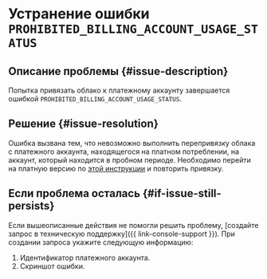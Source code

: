 # Устранение ошибки `PROHIBITED_BILLING_ACCOUNT_USAGE_STATUS`


## Описание проблемы {#issue-description}

Попытка привязать облако к платежному аккаунту завершается ошибкой `PROHIBITED_BILLING_ACCOUNT_USAGE_STATUS`.

## Решение {#issue-resolution}

Ошибка вызвана тем, что невозможно выполнить перепривязку облака с платежного аккаунта, находящегося на платном потреблении, на аккаунт, который находится в пробном периоде. Необходимо перейти на платную версию по [этой инструкции](../../../free-trial/concepts/upgrade-to-paid.md) и повторить привязку.

## Если проблема осталась {#if-issue-still-persists}

Если вышеописанные действия не помогли решить проблему, [создайте запрос в техническую поддержку]({{ link-console-support }}). При создании запроса укажите следующую информацию:

1. Идентификатор платежного аккаунта.
1. Скриншот ошибки.
